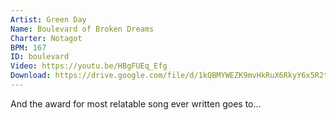 ```yaml
---
Artist: Green Day
Name: Boulevard of Broken Dreams
Charter: Notagot
BPM: 167
ID: boulevard
Video: https://youtu.be/HBgFUEq_Efg
Download: https://drive.google.com/file/d/1kQBMYWEZK9mvHkRuX6RkyY6x5R2tu1HH/view
---
```

And the award for most relatable song ever written goes to...
